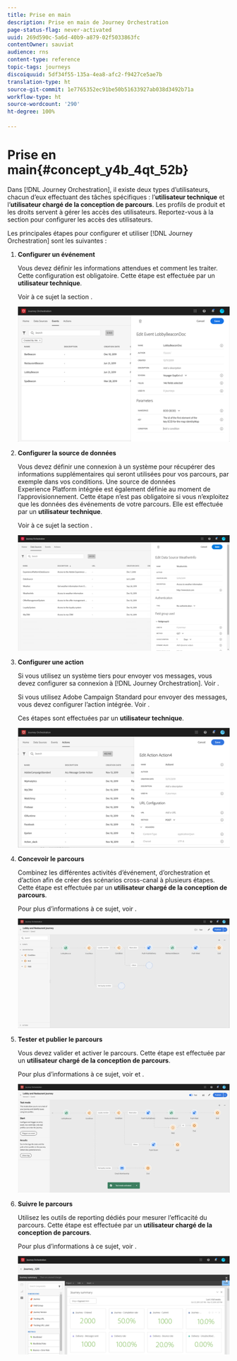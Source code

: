 ```yaml
---
title: Prise en main
description: Prise en main de Journey Orchestration
page-status-flag: never-activated
uuid: 269d590c-5a6d-40b9-a879-02f5033863fc
contentOwner: sauviat
audience: rns
content-type: reference
topic-tags: journeys
discoiquuid: 5df34f55-135a-4ea8-afc2-f9427ce5ae7b
translation-type: ht
source-git-commit: 1e7765352ec91be50b51633927ab038d3492b71a
workflow-type: ht
source-wordcount: '290'
ht-degree: 100%

---
```



# Prise en main{#concept_y4b_4qt_52b}

Dans [!DNL Journey Orchestration], il existe deux types d’utilisateurs, chacun d’eux effectuant des tâches spécifiques : l’**utilisateur technique** et l’**utilisateur chargé de la conception de parcours**. Les profils de produit et les droits servent à gérer les accès des utilisateurs. Reportez-vous à la section [](../about/access-management.md) pour configurer les accès des utilisateurs.

Les principales étapes pour configurer et utiliser [!DNL Journey Orchestration] sont les suivantes :

1. **Configurer un événement**

   Vous devez définir les informations attendues et comment les traiter. Cette configuration est obligatoire. Cette étape est effectuée par un **utilisateur technique**.

   Voir à ce sujet la section [](../event/about-events.md).

   ![](../assets/journey7.png)

1. **Configurer la source de données**

   Vous devez définir une connexion à un système pour récupérer des informations supplémentaires qui seront utilisées pour vos parcours, par exemple dans vos conditions. Une source de données Experience Platform intégrée est également définie au moment de l’approvisionnement. Cette étape n’est pas obligatoire si vous n’exploitez que les données des événements de votre parcours. Elle est effectuée par un **utilisateur technique**.

   Voir à ce sujet la section [](../datasource/about-data-sources.md).

   ![](../assets/journey22.png)

1. **Configurer une action**

   Si vous utilisez un système tiers pour envoyer vos messages, vous devez configurer sa connexion à [!DNL Journey Orchestration]. Voir [](../action/about-custom-action-configuration.md).

   Si vous utilisez Adobe Campaign Standard pour envoyer des messages, vous devez configurer l’action intégrée. Voir [](../action/working-with-adobe-campaign.md).

   Ces étapes sont effectuées par un **utilisateur technique**.

   ![](../assets/custom2.png)

1. **Concevoir le parcours**

   Combinez les différentes activités d’événement, d’orchestration et d’action afin de créer des scénarios cross-canal à plusieurs étapes. Cette étape est effectuée par un **utilisateur chargé de la conception de parcours**.

   Pour plus d’informations à ce sujet, voir [](../building-journeys/journey.md).

   ![](../assets/journeyuc2_24.png)

1. **Tester et publier le parcours**

   Vous devez valider et activer le parcours. Cette étape est effectuée par un **utilisateur chargé de la conception de parcours**.

   Pour plus d’informations à ce sujet, voir [](../building-journeys/testing-the-journey.md) et [](../building-journeys/publishing-the-journey.md).

   ![](../assets/journeyuc2_32bis.png)

1. **Suivre le parcours**

   Utilisez les outils de reporting dédiés pour mesurer l’efficacité du parcours. Cette étape est effectuée par un **utilisateur chargé de la conception de parcours**.

   Pour plus d’informations à ce sujet, voir [](../reporting/about-journey-reports.md).

   ![](../assets/dynamic_report_journey_12.png)

